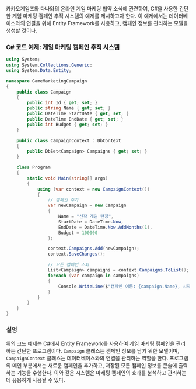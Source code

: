 카카오게임즈와 다나와의 온라인 게임 마케팅 협약 소식에 관련하여, C#을 사용한 간단한 게임 마케팅 캠페인 추적 시스템의 예제를 제시하고자 한다. 이 예제에서는 데이터베이스와의 연결을 위해 Entity Framework를 사용하고, 캠페인 정보를 관리하는 모델을 생성할 것이다.

### C# 코드 예제: 게임 마케팅 캠페인 추적 시스템

```csharp
using System;
using System.Collections.Generic;
using System.Data.Entity;

namespace GameMarketingCampaign
{
    public class Campaign
    {
        public int Id { get; set; }
        public string Name { get; set; }
        public DateTime StartDate { get; set; }
        public DateTime EndDate { get; set; }
        public int Budget { get; set; }
    }

    public class CampaignContext : DbContext
    {
        public DbSet<Campaign> Campaigns { get; set; }
    }

    class Program
    {
        static void Main(string[] args)
        {
            using (var context = new CampaignContext())
            {
                // 캠페인 추가
                var newCampaign = new Campaign
                {
                    Name = "신작 게임 런칭",
                    StartDate = DateTime.Now,
                    EndDate = DateTime.Now.AddMonths(1),
                    Budget = 100000
                };

                context.Campaigns.Add(newCampaign);
                context.SaveChanges();

                // 모든 캠페인 조회
                List<Campaign> campaigns = context.Campaigns.ToList();
                foreach (var campaign in campaigns)
                {
                    Console.WriteLine($"캠페인 이름: {campaign.Name}, 시작일: {campaign.StartDate}, 종료일: {campaign.EndDate}, 예산: {campaign.Budget}");
                }
            }
        }
    }
}
```

### 설명
위의 코드 예제는 C#에서 Entity Framework를 사용하여 게임 마케팅 캠페인을 관리하는 간단한 프로그램이다. `Campaign` 클래스는 캠페인 정보를 담기 위한 모델이며, `CampaignContext` 클래스는 데이터베이스와의 연결을 관리하는 역할을 한다. 프로그램의 메인 부분에서는 새로운 캠페인을 추가하고, 저장된 모든 캠페인 정보를 콘솔에 출력하는 기능을 수행한다. 이와 같은 시스템은 마케팅 캠페인의 효과를 분석하고 관리하는 데 유용하게 사용될 수 있다.